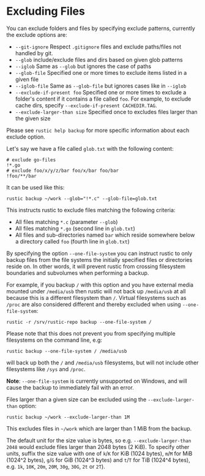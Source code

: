 # Excluding Files

You can exclude folders and files by specifying exclude patterns, currently the
exclude options are:

- `--git-ignore` Respect `.gitignore` files and exclude paths/files not handled
  by git.
- `--glob` include/exclude files and dirs based on given glob patterns
- `--iglob` Same as `--glob` but ignores the case of paths
- `--glob-file` Specified one or more times to exclude items listed in a given
  file
- `--iglob-file` Same as `--glob-file` but ignores cases like in `--iglob`
- `--exclude-if-present foo` Specified one or more times to exclude a folder's
  content if it contains a file called `foo`. For example, to exclude cache
  dirs, specify `--exclude-if-present CACHEDIR.TAG`.
- `--exclude-larger-than size` Specified once to excludes files larger than the
  given size

Please see `rustic help backup` for more specific information about each exclude
option.

Let's say we have a file called `glob.txt` with the following content:

```text
# exclude go-files
!*.go
# exclude foo/x/y/z/bar foo/x/bar foo/bar
!foo/**/bar
```

It can be used like this:

```console
rustic backup ~/work --glob="!*.c" --glob-file=glob.txt
```

This instructs rustic to exclude files matching the following criteria:

- All files matching `*.c` (parameter `--glob`)
- All files matching `*.go` (second line in `glob.txt`)
- All files and sub-directories named `bar` which reside somewhere below a
  directory called `foo` (fourth line in `glob.txt`)

By specifying the option `--one-file-system` you can instruct rustic to only
backup files from the file systems the initially specified files or directories
reside on. In other words, it will prevent rustic from crossing filesystem
boundaries and subvolumes when performing a backup.

For example, if you backup `/` with this option and you have external media
mounted under `/media/usb` then rustic will not back up `/media/usb` at all
because this is a different filesystem than `/`. Virtual filesystems such as
`/proc` are also considered different and thereby excluded when using
`--one-file-system`:

```console
rustic -r /srv/rustic-repo backup --one-file-system /
```

Please note that this does not prevent you from specifying multiple filesystems
on the command line, e.g:

```console
rustic backup --one-file-system / /media/usb
```

will back up both the `/` and `/media/usb` filesystems, but will not include
other filesystems like `/sys` and `/proc`.

**Note**: `--one-file-system` is currently unsupported on Windows, and will
cause the backup to immediately fail with an error.

Files larger than a given size can be excluded using the `--exclude-larger-than`
option:

```console
rustic backup ~/work --exclude-larger-than 1M
```

This excludes files in `~/work` which are larger than 1 MiB from the backup.

The default unit for the size value is bytes, so e.g.
`--exclude-larger-than 2048` would exclude files larger than 2048 bytes (2 KiB).
To specify other units, suffix the size value with one of `k`/`K` for KiB (1024
bytes), `m`/`M` for MiB (1024^2 bytes), `g`/`G` for GiB (1024^3 bytes) and
`t`/`T` for TiB (1024^4 bytes), e.g. `1k`, `10K`, `20m`, `20M`, `30g`, `30G`,
`2t` or `2T`).
